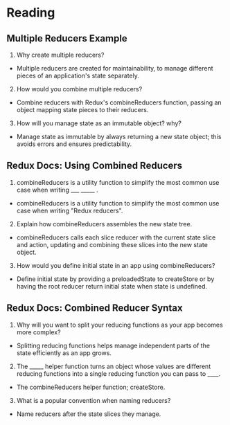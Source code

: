 # Reading
## Multiple Reducers Example

1. Why create multiple reducers?
  - Multiple reducers are created for maintainability, to manage different pieces of an application's state separately.

2. How would you combine multiple reducers?
  - Combine reducers with Redux's combineReducers function, passing an object mapping state pieces to their reducers.

3. How will you manage state as an immutable object? why?
  - Manage state as immutable by always returning a new state object; this avoids errors and ensures predictability.

## Redux Docs: Using Combined Reducers

1. combineReducers is a utility function to simplify the most common use case when writing ___ _____ .
  - combineReducers is a utility function to simplify the most common use case when writing "Redux reducers".

2. Explain how combineReducers assembles the new state tree.
  - combineReducers calls each slice reducer with the current state slice and action, updating and combining these slices into the new state object.

3. How would you define initial state in an app using combineReducers?
  - Define initial state by providing a preloadedState to createStore or by having the root reducer return initial state when state is undefined.

## Redux Docs: Combined Reducer Syntax

1. Why will you want to split your reducing functions as your app becomes more complex?
  - Splitting reducing functions helps manage independent parts of the state efficiently as an app grows.

2. The _____ helper function turns an object whose values are different reducing functions into a single reducing function you can pass to ____.
  - The combineReducers helper function; createStore.

3. What is a popular convention when naming reducers?
  - Name reducers after the state slices they manage.